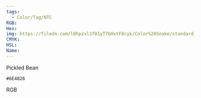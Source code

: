 ```yaml
---
tags:
  - Color/Tag/NTC
RGB:
Hex:
img: https://filedn.com/l0hpzxl1f01yT7GHxtF8cyk/Color%20Snake/standard_csv_to_svg/%23/6E4826.svg
CMYK:
HSL:
Name:
---
```

Pickled Bean
```palette
#6E4826
```
RGB

